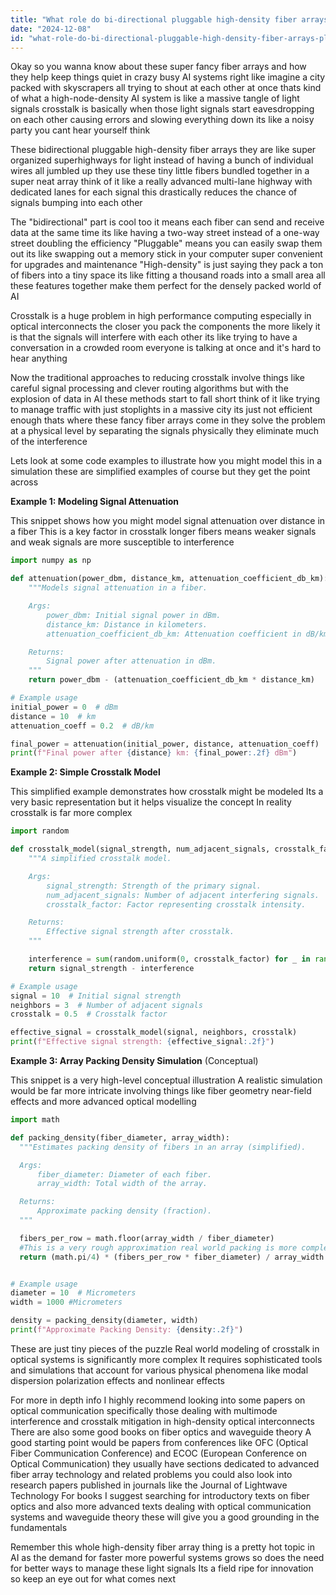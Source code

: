 ```yaml
---
title: "What role do bi-directional pluggable high-density fiber arrays play in reducing crosstalk between photonic links in AI systems with high node density?"
date: "2024-12-08"
id: "what-role-do-bi-directional-pluggable-high-density-fiber-arrays-play-in-reducing-crosstalk-between-photonic-links-in-ai-systems-with-high-node-density"
---
```


Okay so you wanna know about these super fancy fiber arrays and how they help keep things quiet in crazy busy AI systems right  like imagine a city packed with skyscrapers all trying to shout at each other at once thats kind of what a high-node-density AI system is like  a massive tangle of light signals  crosstalk is basically when those light signals start eavesdropping on each other causing errors and slowing everything down its like a noisy party you cant hear yourself think  

These bidirectional pluggable high-density fiber arrays they are like super organized superhighways for light  instead of having a bunch of individual wires all jumbled up they use these tiny little fibers bundled together in a super neat array think of it like a really advanced multi-lane highway with dedicated lanes for each signal  this drastically reduces the chance of signals bumping into each other  

The "bidirectional" part is cool too it means each fiber can send and receive data at the same time its like having a two-way street instead of a one-way street doubling the efficiency  "Pluggable" means you can easily swap them out its like swapping out a memory stick in your computer super convenient for upgrades and maintenance  "High-density" is just saying they pack a ton of fibers into a tiny space its like fitting a thousand roads into a small area  all these features together make them perfect for the densely packed world of AI  

Crosstalk is a huge problem in high performance computing especially in optical interconnects  the closer you pack the components the more likely it is that the signals will interfere with each other  its like trying to have a conversation in a crowded room everyone is talking at once and it's hard to hear anything  

Now the traditional approaches to reducing crosstalk involve things like careful signal processing and clever routing algorithms  but with the explosion of data in AI these methods start to fall short  think of it like trying to manage traffic with just stoplights in a massive city its just not efficient enough  thats where these fancy fiber arrays come in  they solve the problem at a physical level  by separating the signals physically they eliminate much of the interference  

Lets look at some code examples to illustrate how you might model this in a simulation  these are simplified examples of course but they get the point across


**Example 1: Modeling Signal Attenuation**

This snippet shows how you might model signal attenuation over distance in a fiber  This is a key factor in crosstalk  longer fibers means weaker signals  and weak signals are more susceptible to interference


```python
import numpy as np

def attenuation(power_dbm, distance_km, attenuation_coefficient_db_km):
    """Models signal attenuation in a fiber.

    Args:
        power_dbm: Initial signal power in dBm.
        distance_km: Distance in kilometers.
        attenuation_coefficient_db_km: Attenuation coefficient in dB/km.

    Returns:
        Signal power after attenuation in dBm.
    """
    return power_dbm - (attenuation_coefficient_db_km * distance_km)

# Example usage
initial_power = 0  # dBm
distance = 10  # km
attenuation_coeff = 0.2  # dB/km

final_power = attenuation(initial_power, distance, attenuation_coeff)
print(f"Final power after {distance} km: {final_power:.2f} dBm")

```


**Example 2: Simple Crosstalk Model**

This simplified example demonstrates how crosstalk might be modeled  Its a very basic representation but it helps visualize the concept  In reality crosstalk is far more complex


```python
import random

def crosstalk_model(signal_strength, num_adjacent_signals, crosstalk_factor):
    """A simplified crosstalk model.

    Args:
        signal_strength: Strength of the primary signal.
        num_adjacent_signals: Number of adjacent interfering signals.
        crosstalk_factor: Factor representing crosstalk intensity.

    Returns:
        Effective signal strength after crosstalk.
    """

    interference = sum(random.uniform(0, crosstalk_factor) for _ in range(num_adjacent_signals))
    return signal_strength - interference

# Example usage
signal = 10  # Initial signal strength
neighbors = 3  # Number of adjacent signals
crosstalk = 0.5  # Crosstalk factor

effective_signal = crosstalk_model(signal, neighbors, crosstalk)
print(f"Effective signal strength: {effective_signal:.2f}")

```

**Example 3:  Array Packing Density Simulation** (Conceptual)

This snippet is a very high-level conceptual illustration  A realistic simulation would be far more intricate involving things like fiber geometry near-field effects and more advanced optical modelling

```python
import math

def packing_density(fiber_diameter, array_width):
  """Estimates packing density of fibers in an array (simplified).

  Args:
      fiber_diameter: Diameter of each fiber.
      array_width: Total width of the array.

  Returns:
      Approximate packing density (fraction).
  """

  fibers_per_row = math.floor(array_width / fiber_diameter)
  #This is a very rough approximation real world packing is more complex
  return (math.pi/4) * (fibers_per_row * fiber_diameter) / array_width


# Example usage
diameter = 10  # Micrometers
width = 1000 #Micrometers

density = packing_density(diameter, width)
print(f"Approximate Packing Density: {density:.2f}")
```



These are just tiny pieces of the puzzle  Real world modeling of crosstalk in optical systems is significantly more complex  It requires sophisticated tools and simulations that account for various physical phenomena like modal dispersion polarization effects and nonlinear effects   

For more in depth info I highly recommend looking into some papers on optical communication  specifically those dealing with multimode interference and crosstalk mitigation in high-density optical interconnects There are also some good books on fiber optics and waveguide theory  A good starting point would be papers from conferences like OFC (Optical Fiber Communication Conference) and ECOC (European Conference on Optical Communication) they usually have sections dedicated to advanced fiber array technology and related problems you could also look into research papers published in journals like the Journal of Lightwave Technology   For books I suggest searching for introductory texts on fiber optics  and also more advanced texts dealing with optical communication systems and waveguide theory these will give you a good grounding in the fundamentals


Remember  this whole high-density fiber array thing is a pretty hot topic in AI  as the demand for faster more powerful systems grows  so does the need for better ways to manage these light signals  Its a field ripe for innovation so keep an eye out for what comes next
